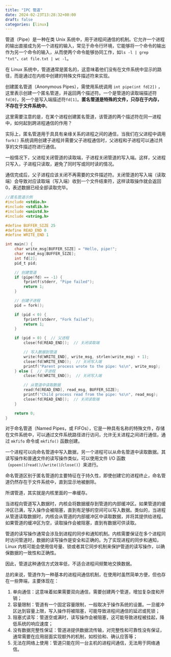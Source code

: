 ```yaml
---
title: "IPC 管道"
date: 2024-02-23T13:28:32+08:00
draft: false
categories: [linux]
---
```


管道（Pipe）是一种在类 Unix 系统中，用于进程间通信的机制。它允许一个进程的输出直接成为另一个进程的输入，常见于命令行环境，它能够将一个命令的输出作为另一个命令的输入，从而使两个命令能够协同工作，如`ls -l | grep "txt"`、`cat file.txt | wc -l`。

在 Linux 系统中，管道通常是匿名的，这意味着他们没有在文件系统中显示的路径，而是通过在内核中创建的特殊文件描述符来实现。

创建匿名管道（Anonymous Pipes），需使用系统调用 `int pipe(int fd[2])` ，这里表示创建一个匿名管道，并返回两个描述符。一个是管道的读取端描述符`fd[0]`，另一个是写入端描述符`fd[1]`。**匿名管道是特殊的文件，只存在于内存，不存在于文件系统中**。

这里需要注意的是，在某个进程创建匿名管道，该管道的两个描述符在同一进程中，如何起到跨进程通信的作用？

实际上，匿名管道用于具具有亲缘关系的进程之间的通信，当我们在父进程中调用 `fork()` 系统调用创建子进程并需要父子进程通信时，父进程和子进程可以通过共享的文件描述符进行通信。

一般情况下，父进程关闭管道的读取端，子进程关闭管道的写入端。这样，父进程只写入，子进程只读取，避免了同时写或同时读的情况。

通信完成后，父子进程应该关闭不再需要的文件描述符。关闭管道的写入端（读取端）会导致对应读取端（写入端）收到一个文件结束符，这样读取操作就会返回 0，表述数据已经全部读取完毕。

```c
//匿名管道示例
#include <stdio.h>
#include <stdlib.h>
#include <unistd.h>
#include <string.h>

#define BUFFER_SIZE 25
#define READ_END 0
#define WRITE_END 1

int main() {
    char write_msg[BUFFER_SIZE] = "Hello, pipe!";
    char read_msg[BUFFER_SIZE];
    int fd[2];
    pid_t pid;

    // 创建管道
    if (pipe(fd) == -1) {
        fprintf(stderr, "Pipe failed");
        return 1;
    }

    // 创建子进程
    pid = fork();

    if (pid < 0) {
        fprintf(stderr, "Fork failed");
        return 1;
    }

    if (pid > 0) {  // 父进程
        close(fd[READ_END]);  // 关闭读取端

        // 写入数据到管道
        write(fd[WRITE_END], write_msg, strlen(write_msg) + 1);
        close(fd[WRITE_END]);  // 关闭写入端
        printf("Parent process wrote to the pipe: %s\n", write_msg);
    } else {  // 子进程
        close(fd[WRITE_END]);  // 关闭写入端

        // 从管道中读取数据
        read(fd[READ_END], read_msg, BUFFER_SIZE);
        printf("Child process read from the pipe: %s\n", read_msg);
        close(fd[READ_END]);  // 关闭读取端
    }

    return 0;
}
```

对于命名管道（Named Pipes，或 FIFOs），它是一种具有名称的特殊文件，存储在文件系统中，可以通过文件系统路径进行访问，允许无关进程之间进行通信，通过 `mkfifo` 命令或 `mkfifo()` 函数创建。

一个进程可以向命名管道中写入数据，另一个进程可以从命名管道中读取数据。其读写操作和普通文件的读写操作类似，可以使用文件 I/O 函数（`opoen()`/`read()/`/`write()`/`close()`）来进行。

命名管道区别于匿名管道的主要特征在于持久性，即使创建它的进程终止，命名管道仍然存在于文件系统中，直到显示地被删除。

所谓管道，其实就是内核里面的一串缓存。

当进程向管道写入数据时，内核会将数据缓存到管道的内部缓冲区。如果管道的缓冲区已满，写入操作会被阻塞，直到有足够的空间可以写入数据。类似的，当进程从管道读取数据时，内核会从管道的内部缓冲区中读取数据，并将其提供给进程。如果管道的缓冲区为空，读取操作会被阻塞，直到有数据可供读取。

管道的读写操作通常会涉及到进程的同步和通知机制。内核需要保证在多个进程同时访问管道时，数据的读写操作是安全和正确的。为了实现进程的同步和通知，Linux 内核可能会使用信号量、锁或者其它同步机制来保护管道的读写操作，以确保数据的一致性和正确性。

因此，管道这种通信方式效率低，不适合进程间频繁地交换数据。

总的来说，管道作为一种基本的进程间通信机制，在使用时虽然简单方便，但也存在一些弊端，主要体现在：

1. 单向通信：这意味着如果需要双向通信，需要创建两个管道，增加复杂度和开销；
2. 容量限制：管道有一个固定容量限制，一般取决于操作系统的设置。一旦缓冲区达到容量上限，写入操作将被阻塞，可能导致进程间通信的延迟或死锁；
3. 阻塞式读写：管道空或满时，读写操作会被阻塞，这可能导致进程被挂起，降低系统的响应速度；
4. 没有数据完整性保证：管道进提供数据流传输，对完整性和可靠性没有保证，通常需要在应用层面实现额外的机制，如校验和、确认应答等；
5. 无法在网络上使用：管道只能在同一台主机的进程间通信，无法用于网络通信。
